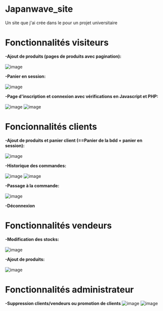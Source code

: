 # Japanwave_site
Un site que j'ai crée dans le pour un projet universitaire

# Fonctionnalités visiteurs
<strong>-Ajout de produits (pages de produits avec pagination):</strong><br><br>
![image](https://user-images.githubusercontent.com/85686740/121814367-f09a9c80-cc70-11eb-8815-991789530f57.png)

<strong>-Panier en session:</strong><br><br>
![image](https://user-images.githubusercontent.com/85686740/121814583-1ffdd900-cc72-11eb-8a2c-8dc55aac2a71.png)

<strong>-Page d'inscription et connexion avec vérifications en Javascript et PHP: </strong><br><br>
![image](https://user-images.githubusercontent.com/85686740/121814433-643ca980-cc71-11eb-90b0-6f5142cc320e.png)
![image](https://user-images.githubusercontent.com/85686740/121814458-87675900-cc71-11eb-9a5c-e778ace6d419.png)

# Foncionnalités clients
<strong>-Ajout de produits et panier client (==Panier de la bdd + panier en session):</strong> <br><br>
![image](https://user-images.githubusercontent.com/85686740/121814631-60f5ed80-cc72-11eb-8f98-69a3a0431dc0.png)

<strong>-Historique des commandes:</strong> <br><br>
![image](https://user-images.githubusercontent.com/85686740/121814664-8a167e00-cc72-11eb-87c9-c6880439bb6b.png)
![image](https://user-images.githubusercontent.com/85686740/121814683-a0243e80-cc72-11eb-9f6b-2c19db05e851.png)

<strong>-Passage  à la commande:</strong> <br><br>
![image](https://user-images.githubusercontent.com/85686740/121814712-bcc07680-cc72-11eb-83da-67c8dfbc3d8d.png)

<strong>-Déconnexion </strong>

# Fonctionnalités vendeurs
<strong>-Modification des stocks:</strong><br><br>
![image](https://user-images.githubusercontent.com/85686740/121814832-5d169b00-cc73-11eb-8a98-a8948e5b35d0.png)

<strong>-Ajout de produits:</strong><br><br>
![image](https://user-images.githubusercontent.com/85686740/121814848-761f4c00-cc73-11eb-924f-6ddee3fdea95.png)

# Fonctionnalités administrateur
<strong>-Suppression clients/vendeurs ou promotion de clients</strong>
![image](https://user-images.githubusercontent.com/85686740/121814902-bda5d800-cc73-11eb-9b70-13d17271a4ab.png)
![image](https://user-images.githubusercontent.com/85686740/121814924-eb8b1c80-cc73-11eb-99a5-18666c68c757.png)


